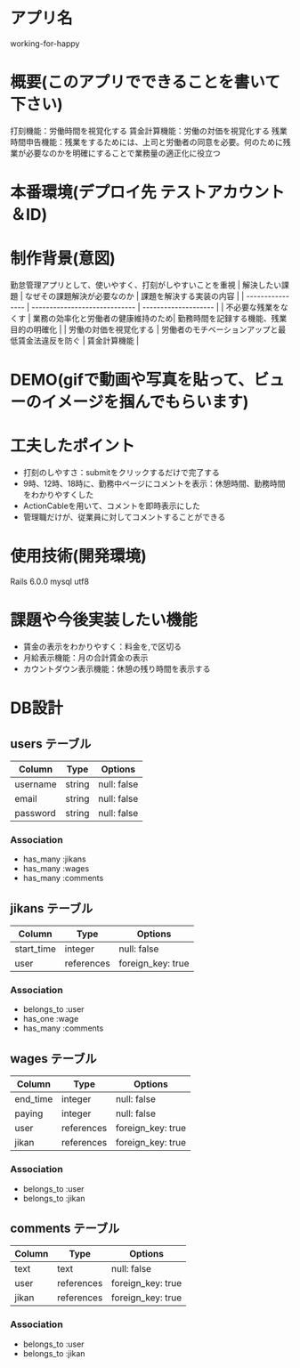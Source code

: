 # アプリ名 
working-for-happy
# 概要(このアプリでできることを書いて下さい)
打刻機能：労働時間を視覚化する
賃金計算機能：労働の対価を視覚化する
残業時間申告機能：残業をするためには、上司と労働者の同意を必要。何のために残業が必要なのかを明確にすることで業務量の適正化に役立つ

# 本番環境(デプロイ先 テストアカウント＆ID)

# 制作背景(意図)
勤怠管理アプリとして、使いやすく、打刻がしやすいことを重視
| 解決したい課題     | なぜその課題解決が必要なのか       | 課題を解決する実装の内容 |
| ---------------- | ----------------------------- | -------------------- |
| 不必要な残業をなくす | 業務の効率化と労働者の健康維持のため| 勤務時間を記録する機能、残業目的の明確化 |
| 労働の対価を視覚化する | 労働者のモチベーションアップと最低賃金法違反を防ぐ  | 賃金計算機能 |

# DEMO(gifで動画や写真を貼って、ビューのイメージを掴んでもらいます)

# 工夫したポイント
- 打刻のしやすさ：submitをクリックするだけで完了する
- 9時、12時、18時に、勤務中ページにコメントを表示：休憩時間、勤務時間をわかりやすくした
- ActionCableを用いて、コメントを即時表示にした
- 管理職だけが、従業員に対してコメントすることができる

# 使用技術(開発環境)
Rails 6.0.0 mysql utf8
# 課題や今後実装したい機能
- 賃金の表示をわかりやすく：料金を,で区切る
- 月給表示機能：月の合計賃金の表示
- カウントダウン表示機能：休憩の残り時間を表示する

# DB設計

## users テーブル

| Column   | Type   | Options     |
| -------- | ------ | ----------- |
| username | string | null: false |
| email    | string | null: false |
| password | string | null: false |


### Association

- has_many :jikans
- has_many :wages
- has_many :comments

## jikans テーブル

| Column     | Type       | Options           |
| ---------- | ---------- | ----------------- |
| start_time | integer    | null: false       |
| user       | references | foreign_key: true |

### Association

- belongs_to :user
- has_one    :wage
- has_many   :comments

## wages テーブル

| Column   | Type       | Options           |
| -------- | ---------- | ----------------- |
| end_time | integer    | null: false       |
| paying   | integer    | null: false       |
| user     | references | foreign_key: true |
| jikan    | references | foreign_key: true |

### Association

- belongs_to :user
- belongs_to :jikan

## comments テーブル
| Column | Type       | Options           |
| ------ | ---------- | ----------------- |
| text   | text       | null: false       |
| user   | references | foreign_key: true |
| jikan  | references | foreign_key: true |

### Association

- belongs_to :user
- belongs_to :jikan
